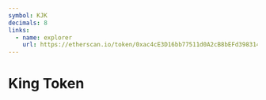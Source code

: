 ```yaml
---
symbol: KJK
decimals: 8
links:
  - name: explorer
    url: https://etherscan.io/token/0xac4cE3D16bb77511d0A2cB8bEFd3983142B858E0
---
```


# King Token
